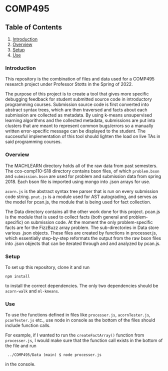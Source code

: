 # COMP495

## Table of Contents

1. [Introduction](#introduction)
2. [Overview](#overview)
3. [Setup](#setup)
4. [Use](#use)

### Introduction <a name="introduction"></a>

This repository is the combination of files and data used for a COMP495 research project under Professor Stotts in the Spring of 2022.

The purpose of this project is to create a tool that gives more specific debugging feedback for student submitted source code in introductory programming courses. Submission source code is first converted into abstract syntax trees, which are then traversed and facts about each submission are collected as metadata. By using k-means unsupervised learning algorithms and the collected metadata, submissions are put into clusters that are meant to represent common bugs/errors so a manually written error-specific message can be displayed to the student. The successful implementation of this tool should lighten the load on live TAs in said programming courses. 

### Overview <a name="overview"></a>

The MACHLEARN directory holds all of the raw data from past semesters. The cco-comp110-S18 directory contains bson files, of which `problem.bson` and `submission.bson` are used for problem and submission data from spring 2018. Each bson file is imported using mongo into .json arrays for use.

`acorn.js` is the abstract syntax tree parser that is run on every submission code string. `pnut.js` is a module used for AST autograding, and serves as the model for pcan.js, the module that is being used for fact collection.

The Data directory contains all the other work done for this project. pcan.js is the module that is used to collect facts (both general and problem-specific) on submission code. At the moment the only problem-specific facts are for the FizzBuzz array problem. The sub-directories in Data store various .json objects. These files are created by functions in processer.js, which essentially step-by-step reformats the output from the raw bson files into .json objects that can be iterated through and and analyzed by pcan.js.

### Setup <a name="setup"></a>

To set up this repository, clone it and run 

```npm install```

to install the correct dependencies. The only two dependencies should be `acorn-walk` and `ml-kmeans`.

### Use <a name="use"></a>

To use the functions defined in files like `processer.js`, `acornTester.js`, `pcanTester.js` etc., use node in console as the bottom of the files should include function calls. 

For example, if I wanted to run the `createFactArray()` function from `processer.js`, I would make sure that the function call exists in the bottom of the file and run 

``` ../COMP495/Data (main) $ node processer.js```

in the console.